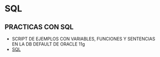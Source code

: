# SQL
PRACTICAS CON SQL
------------------------------------------------------------------

- SCRIPT DE EJEMPLOS CON VARIABLES, FUNCIONES Y SENTENCIAS EN LA DB DEFAULT DE ORACLE 11g
- [SQL](https://github.com/room29/SQL/blob/master/EASYSQL/EJEMPLOS.sql)
